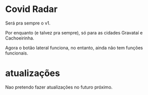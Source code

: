 # Covid Radar
Será pra sempre o v1.

Por enquanto (e talvez pra sempre), só para as cidades Gravataí e Cachoeirinha.

Agora o botão lateral funciona, no entanto, ainda não tem funções funcionais.

# atualizações
Nao pretendo fazer atualizações no futuro próximo. 
